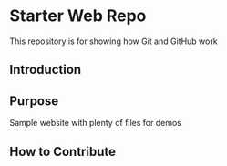# Starter Web Repo

This repository is for showing how Git and GitHub work

## Introduction


## Purpose

Sample website with plenty of files for demos

## How to Contribute